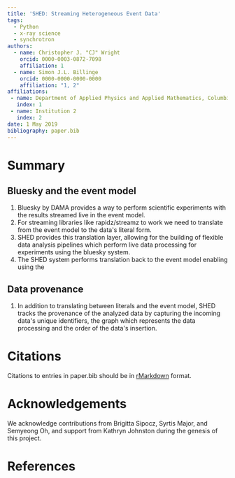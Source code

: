 ```yaml
---
title: 'SHED: Streaming Heterogeneous Event Data'
tags:
  - Python
  - x-ray science
  - synchrotron
authors:
  - name: Christopher J. "CJ" Wright
    orcid: 0000-0003-0872-7098
    affiliation: 1
  - name: Simon J.L. Billinge
    orcid: 0000-0000-0000-0000
    affiliation: "1, 2"
affiliations:
 - name: Department of Applied Physics and Applied Mathematics, Columbia University New York NY 10027
   index: 1
 - name: Institution 2
   index: 2
date: 1 May 2019
bibliography: paper.bib
---
```


# Summary

## Bluesky and the event model
1. Bluesky by DAMA provides a way to perform scientific experiments with the
results streamed live in the event model.
1. For streaming libraries like rapidz/streamz to work we need to translate 
from the event model to the data's literal form.
1. SHED provides this translation layer, allowing for the building of flexible 
data analysis pipelines which perform live data processing for experiments
using the bluesky system.
1. The SHED system performs translation back to the event model enabling
using the 

## Data provenance
1. In addition to translating between literals and the event model, SHED 
tracks the provenance of the analyzed data by capturing the incoming data's 
unique identifiers, the graph which represents the data processing and the
order of the data's insertion.


# Citations

Citations to entries in paper.bib should be in
[rMarkdown](http://rmarkdown.rstudio.com/authoring_bibliographies_and_citations.html)
format.

# Acknowledgements

We acknowledge contributions from Brigitta Sipocz, Syrtis Major, and Semyeong
Oh, and support from Kathryn Johnston during the genesis of this project.

# References